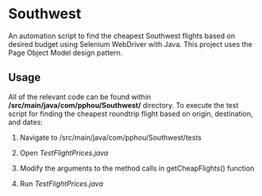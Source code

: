 # Southwest
An automation script to find the cheapest Southwest flights based on desired budget using Selenium WebDriver with Java. This project uses the Page Object Model design pattern.

## Usage
All of the relevant code can be found within <b>/src/main/java/com/pphou/Southwest/</b> directory. To execute the test script for finding the cheapest roundtrip flight based on origin, destination, and dates:

1) Navigate to /src/main/java/com/pphou/Southwest/tests

2) Open <i>TestFlightPrices.java</i> 

3) Modify the arguments to the method calls in getCheapFlights() function

4) Run <i>TestFlightPrices.java</i> 
